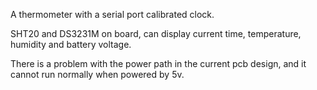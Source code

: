 A thermometer with a serial port calibrated clock.

SHT20 and DS3231M on board, can display current time, temperature, humidity and battery voltage.

There is a problem with the power path in the current pcb design, and it cannot run normally when powered by 5v.
